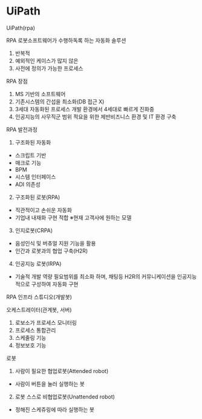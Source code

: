 # UiPath
UiPath(rpa)

RPA
로봇소프트웨어가 수행하독록 하는 자동화 솔루션

1. 반복적
2. 예외적인 케이스가 많지 않은
3. 사전에 정의가 가능한 프로세스

RPA 장점
1. MS 기반의 소프트웨어 
2. 기존시스템의 간섭을 최소화(DB 접근 X)
3. 3세대 자동화된 프로세스 개발 환경에서 4세대로 빠르게 진화중
4. 인공지능의 사무직군 범위 적요을 위한 제반비즈니스 환경 및 IT 환경 구축

RPA 발전과정
1. 구조화된 자동화
 - 스크립트 기반
 - 매크로 기능
 - BPM
 - 시스템 인터페이스
 - ADI 의존성

2. 구조화된 로봇(RPA)
 - 직관적이고 손쉬운 자동화
 - 기업내 내재화 구현 적합
 ※현재 고객사에 원하는 모델 
 
3. 인지로봇(CRPA)
 - 음성인식 및 버츄얼 지원 기능을 활용
 - 인간과 로봇과의 협업 구축(H2R)
 
4. 인공지능 로봇(IRPA)
 - 기술적 개발 역량 필요범위를 최소화 하며, 채팅등 H2R의 커뮤니케이션을 인공지능적으로 구성하여 자동화 구현
 
RPA 인프라
스튜디오(개발봇)

오케스트레이터(관계봇, 서버)
1) 로보소가 프로세스 모니터링
2) 프로세스 통합관리
3) 스케줄링 기능
4) 정보보호 기능


로봇
1) 사람이 필요한 협업로봇(Attended robot)
 - 사람이 버튼을 눌러 실행하는 봇
2) 로봇 스스로 비협업로봇(Unattended robot)
 - 정해진 스케쥬링에 따라 실행하는 봇
